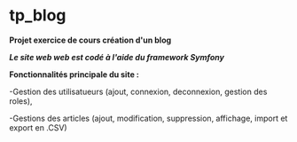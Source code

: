 # tp_blog
**Projet exercice de cours création d'un blog**

***Le site web web est codé à l'aide du framework Symfony***

****Fonctionnalités principale du site :****

-Gestion des utilisatueurs (ajout, connexion, deconnexion, gestion des roles),

-Gestions des articles (ajout, modification, suppression, affichage, import et export en .CSV)

